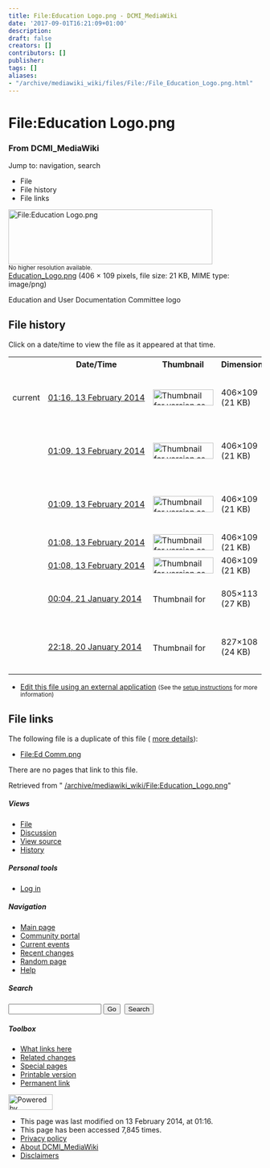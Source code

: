 ```yaml
---
title: File:Education Logo.png - DCMI_MediaWiki
date: '2017-09-01T16:21:09+01:00'
description: 
draft: false
creators: []
contributors: []
publisher: 
tags: []
aliases:
- "/archive/mediawiki_wiki/files/File:/File_Education_Logo.png.html"
---
```


<a id="top"></a>
# File:Education Logo.png

### From DCMI\_MediaWiki

Jump to: navigation, search
<!-- start content -->
- File
- File history
- File links

 [<img alt="File:Education Logo.png" src="/images/d/dd/Education_Logo.png" width="406" height="109">](/archive/mediawiki_wiki/files/Education_Logo.png)  
<small>No higher resolution available.</small>  
 [Education\_Logo.png](/images/d/dd/Education_Logo.png)‎ (406 × 109 pixels, file size: 21 KB, MIME type: image/png)

Education and User Documentation Committee logo

<!-- 
NewPP limit report
Preprocessor node count: 1/1000000
Post-expand include size: 0/2097152 bytes
Template argument size: 0/2097152 bytes
Expensive parser function count: 0/100
-->
## File history

Click on a date/time to view the file as it appeared at that time.

<table class="wikitable filehistory">
  <tr>
    <td></td>
    <th>Date/Time</th>
    <th>Thumbnail</th>
    <th>Dimensions</th>
    <th>User</th>
    <th>Comment</th>
  </tr>
  <tr>
    <td>current</td>
    <td class="filehistory-selected" style="white-space: nowrap;"><a href="/archive/mediawiki_wiki/files/Education_Logo.png">01:16, 13 February 2014</a></td>
    <td><a href="/images/d/dd/Education_Logo.png"><img alt="Thumbnail for version as of 01:16, 13 February 2014" src="/images/d/dd/Education_Logo.png" width="120" height="32"></a></td>
    <td>406×109 <span style="white-space: nowrap;">(21 KB)</span>
    </td>
    <td>
      <a href="/index.php?title=User:StuartSutton&amp;action=edit&amp;redlink=1" class="new mw-userlink" title="User:StuartSutton (page does not exist)">StuartSutton</a> <span style="white-space: nowrap;"> <span class="mw-usertoollinks">(<a href="/index.php?title=User_talk:StuartSutton&amp;action=edit&amp;redlink=1" class="new" title="User talk:StuartSutton (page does not exist)">Talk</a> | <a href="/index.php/Special:Contributions/StuartSutton" title="Special:Contributions/StuartSutton">contribs</a>)</span></span>
    </td>
    <td> <span class="comment">(Reverted to version as of 01:08, 13 February 2014)</span>
    </td>
  </tr>
  <tr>
    <td></td>
    <td style="white-space: nowrap;"><a href="/images/archive/d/dd/20140213011617%21Education_Logo.png">01:09, 13 February 2014</a></td>
    <td><a href="/images/archive/d/dd/20140213011617%21Education_Logo.png"><img alt="Thumbnail for version as of 01:09, 13 February 2014" src="/images/archive/d/dd/20140213011617%21Education_Logo.png" width="120" height="32"></a></td>
    <td>406×109 <span style="white-space: nowrap;">(21 KB)</span>
    </td>
    <td>
      <a href="/index.php?title=User:StuartSutton&amp;action=edit&amp;redlink=1" class="new mw-userlink" title="User:StuartSutton (page does not exist)">StuartSutton</a> <span style="white-space: nowrap;"> <span class="mw-usertoollinks">(<a href="/index.php?title=User_talk:StuartSutton&amp;action=edit&amp;redlink=1" class="new" title="User talk:StuartSutton (page does not exist)">Talk</a> | <a href="/index.php/Special:Contributions/StuartSutton" title="Special:Contributions/StuartSutton">contribs</a>)</span></span>
    </td>
    <td> <span class="comment">(Reverted to version as of 01:08, 13 February 2014)</span>
    </td>
  </tr>
  <tr>
    <td></td>
    <td style="white-space: nowrap;"><a href="/images/archive/d/dd/20140213010955%21Education_Logo.png">01:09, 13 February 2014</a></td>
    <td><a href="/images/archive/d/dd/20140213010955%21Education_Logo.png"><img alt="Thumbnail for version as of 01:09, 13 February 2014" src="/images/archive/d/dd/20140213010955%21Education_Logo.png" width="120" height="32"></a></td>
    <td>406×109 <span style="white-space: nowrap;">(21 KB)</span>
    </td>
    <td>
      <a href="/index.php?title=User:StuartSutton&amp;action=edit&amp;redlink=1" class="new mw-userlink" title="User:StuartSutton (page does not exist)">StuartSutton</a> <span style="white-space: nowrap;"> <span class="mw-usertoollinks">(<a href="/index.php?title=User_talk:StuartSutton&amp;action=edit&amp;redlink=1" class="new" title="User talk:StuartSutton (page does not exist)">Talk</a> | <a href="/index.php/Special:Contributions/StuartSutton" title="Special:Contributions/StuartSutton">contribs</a>)</span></span>
    </td>
    <td> <span class="comment">(Reverted to version as of 01:08, 13 February 2014)</span>
    </td>
  </tr>
  <tr>
    <td></td>
    <td style="white-space: nowrap;"><a href="/images/archive/d/dd/20140213010918%21Education_Logo.png">01:08, 13 February 2014</a></td>
    <td><a href="/images/archive/d/dd/20140213010918%21Education_Logo.png"><img alt="Thumbnail for version as of 01:08, 13 February 2014" src="/images/archive/d/dd/20140213010918%21Education_Logo.png" width="120" height="32"></a></td>
    <td>406×109 <span style="white-space: nowrap;">(21 KB)</span>
    </td>
    <td>
      <a href="/index.php?title=User:StuartSutton&amp;action=edit&amp;redlink=1" class="new mw-userlink" title="User:StuartSutton (page does not exist)">StuartSutton</a> <span style="white-space: nowrap;"> <span class="mw-usertoollinks">(<a href="/index.php?title=User_talk:StuartSutton&amp;action=edit&amp;redlink=1" class="new" title="User talk:StuartSutton (page does not exist)">Talk</a> | <a href="/index.php/Special:Contributions/StuartSutton" title="Special:Contributions/StuartSutton">contribs</a>)</span></span>
    </td>
    <td> <span class="comment">(Education &amp; Outreach logo)</span>
    </td>
  </tr>
  <tr>
    <td></td>
    <td style="white-space: nowrap;"><a href="/images/archive/d/dd/20140213010859%21Education_Logo.png">01:08, 13 February 2014</a></td>
    <td><a href="/images/archive/d/dd/20140213010859%21Education_Logo.png"><img alt="Thumbnail for version as of 01:08, 13 February 2014" src="/images/archive/d/dd/20140213010859%21Education_Logo.png" width="120" height="32"></a></td>
    <td>406×109 <span style="white-space: nowrap;">(21 KB)</span>
    </td>
    <td>
      <a href="/index.php?title=User:StuartSutton&amp;action=edit&amp;redlink=1" class="new mw-userlink" title="User:StuartSutton (page does not exist)">StuartSutton</a> <span style="white-space: nowrap;"> <span class="mw-usertoollinks">(<a href="/index.php?title=User_talk:StuartSutton&amp;action=edit&amp;redlink=1" class="new" title="User talk:StuartSutton (page does not exist)">Talk</a> | <a href="/index.php/Special:Contributions/StuartSutton" title="Special:Contributions/StuartSutton">contribs</a>)</span></span>
    </td>
    <td> <span class="comment">(Education &amp; Outreach logo)</span>
    </td>
  </tr>
  <tr>
    <td></td>
    <td style="white-space: nowrap;"><a href="/images/archive/d/dd/20140213010822%21Education_Logo.png">00:04, 21 January 2014</a></td>
    <td><a href="/images/archive/d/dd/20140213010822%21Education_Logo.png"><img alt="Thumbnail for version as of 00:04, 21 January 2014" src="/images/archive/d/dd/20140213010822%21Education_Logo.png" width="120" height="17"></a></td>
    <td>805×113 <span style="white-space: nowrap;">(27 KB)</span>
    </td>
    <td>
      <a href="/index.php?title=User:StuartSutton&amp;action=edit&amp;redlink=1" class="new mw-userlink" title="User:StuartSutton (page does not exist)">StuartSutton</a> <span style="white-space: nowrap;"> <span class="mw-usertoollinks">(<a href="/index.php?title=User_talk:StuartSutton&amp;action=edit&amp;redlink=1" class="new" title="User talk:StuartSutton (page does not exist)">Talk</a> | <a href="/index.php/Special:Contributions/StuartSutton" title="Special:Contributions/StuartSutton">contribs</a>)</span></span>
    </td>
    <td> <span class="comment">(Education &amp; User Documentation Committee)</span>
    </td>
  </tr>
  <tr>
    <td></td>
    <td style="white-space: nowrap;"><a href="/images/archive/d/dd/20140121000443%21Education_Logo.png">22:18, 20 January 2014</a></td>
    <td><a href="/images/archive/d/dd/20140121000443%21Education_Logo.png"><img alt="Thumbnail for version as of 22:18, 20 January 2014" src="/images/archive/d/dd/20140121000443%21Education_Logo.png" width="120" height="16"></a></td>
    <td>827×108 <span style="white-space: nowrap;">(24 KB)</span>
    </td>
    <td>
      <a href="/index.php?title=User:StuartSutton&amp;action=edit&amp;redlink=1" class="new mw-userlink" title="User:StuartSutton (page does not exist)">StuartSutton</a> <span style="white-space: nowrap;"> <span class="mw-usertoollinks">(<a href="/index.php?title=User_talk:StuartSutton&amp;action=edit&amp;redlink=1" class="new" title="User talk:StuartSutton (page does not exist)">Talk</a> | <a href="/index.php/Special:Contributions/StuartSutton" title="Special:Contributions/StuartSutton">contribs</a>)</span></span>
    </td>
    <td> <span class="comment">(Education and User Documentation Committee logo)</span>
    </td>
  </tr>
</table>

  

- [Edit this file using an external application](/index.php?title=File:Education_Logo.png&action=edit&externaledit=true&mode=file "File:Education Logo.png") <small>(See the <a href="http://www.mediawiki.org/wiki/Manual:External_editors" class="external text" rel="nofollow">setup instructions</a> for more information)</small>

## File links

The following file is a duplicate of this file ( [more details](/index.php/Special:FileDuplicateSearch/Education_Logo.png "Special:FileDuplicateSearch/Education Logo.png")):

- [File:Ed Comm.png](/archive/mediawiki_wiki/files/File:/File:Ed_Comm.png.html "File:Ed Comm.png") 

There are no pages that link to this file.

Retrieved from " [/archive/mediawiki_wiki/File:Education\_Logo.png](/archive/mediawiki_wiki/files/File:/File:Education_Logo.png.html)"

<!-- end content -->

##### Views

- [File](/archive/mediawiki_wiki/files/File:/File:Education_Logo.png.html "View the file page [c]")
- [Discussion](/index.php?title=File_talk:Education_Logo.png&action=edit&redlink=1 "Discussion about the content page [t]")
- [View source](/index.php?title=File:Education_Logo.png&action=edit "This page is protected.
You can view its source [e]")
- [History](/index.php?title=File:Education_Logo.png&action=history "Past revisions of this page [h]")

##### Personal tools

- [Log in](/index.php?title=Special:UserLogin&returnto=File:Education_Logo.png "You are encouraged to log in; however, it is not mandatory [o]")

<script type="text/javascript"> if (window.isMSIE55) fixalpha(); </script>

##### Navigation

- [Main page](/index.php/Main_Page "Visit the main page [z]")
- [Community portal](/index.php/DCMI_MediaWiki:Community_portal "About the project, what you can do, where to find things")
- [Current events](/index.php/DCMI_MediaWiki:Current_events "Find background information on current events")
- [Recent changes](/index.php/Special:RecentChanges "The list of recent changes in the wiki [r]")
- [Random page](/index.php/Special:Random "Load a random page [x]")
- [Help](/index.php/Help:Contents "The place to find out")

##### <label for="searchInput">Search</label>

<form action="/index.php" id="searchform">
				<input type="hidden" name="title" value="Special:Search">
				<input id="searchInput" title="Search DCMI_MediaWiki" accesskey="f" type="search" name="search">
				<input type="submit" name="go" class="searchButton" id="searchGoButton" value="Go" title="Go to a page with this exact name if exists"> 
				<input type="submit" name="fulltext" class="searchButton" id="mw-searchButton" value="Search" title="Search the pages for this text">
			</form>

##### Toolbox

- [What links here](/index.php/Special:WhatLinksHere/File:Education_Logo.png "List of all wiki pages that link here [j]")
- [Related changes](/index.php/Special:RecentChangesLinked/File:Education_Logo.png "Recent changes in pages linked from this page [k]")
- [Special pages](/index.php/Special:SpecialPages "List of all special pages [q]")
- [Printable version](/index.php?title=File:Education_Logo.png&printable=yes "Printable version of this page [p]")
- [Permanent link](/index.php?title=File:Education_Logo.png&oldid=6778 "Permanent link to this revision of the page")

<!-- end of the left (by default at least) column -->

 [<img src="/skins/common/images/poweredby_mediawiki_88x31.png" height="31" width="88" alt="Powered by MediaWiki">](http://www.mediawiki.org/)

- This page was last modified on 13 February 2014, at 01:16.
- This page has been accessed 7,845 times.
- [Privacy policy](/index.php/DCMI_MediaWiki:Privacy_policy "DCMI MediaWiki:Privacy policy")
- [About DCMI\_MediaWiki](/index.php/DCMI_MediaWiki:About "DCMI MediaWiki:About")
- [Disclaimers](/index.php/DCMI_MediaWiki:General_disclaimer "DCMI MediaWiki:General disclaimer")

<script>if (window.runOnloadHook) runOnloadHook();</script><!-- Served in 0.495 secs. -->
